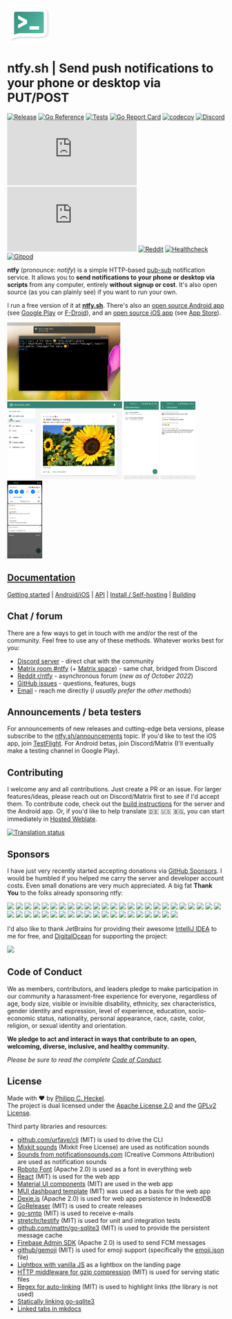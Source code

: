 ![ntfy](web/public/static/img/ntfy.png)

# ntfy.sh | Send push notifications to your phone or desktop via PUT/POST
[![Release](https://img.shields.io/github/release/binwiederhier/ntfy.svg?color=success&style=flat-square)](https://github.com/binwiederhier/ntfy/releases/latest)
[![Go Reference](https://pkg.go.dev/badge/heckel.io/ntfy.svg)](https://pkg.go.dev/heckel.io/ntfy)
[![Tests](https://github.com/binwiederhier/ntfy/workflows/test/badge.svg)](https://github.com/binwiederhier/ntfy/actions)
[![Go Report Card](https://goreportcard.com/badge/github.com/binwiederhier/ntfy)](https://goreportcard.com/report/github.com/binwiederhier/ntfy)
[![codecov](https://codecov.io/gh/binwiederhier/ntfy/branch/main/graph/badge.svg?token=A597KQ463G)](https://codecov.io/gh/binwiederhier/ntfy)
[![Discord](https://img.shields.io/discord/874398661709295626?label=Discord)](https://discord.gg/cT7ECsZj9w)
[![Matrix](https://img.shields.io/matrix/ntfy:matrix.org?label=Matrix)](https://matrix.to/#/#ntfy:matrix.org)
[![Matrix space](https://img.shields.io/matrix/ntfy-space:matrix.org?label=Matrix+space)](https://matrix.to/#/#ntfy-space:matrix.org)
[![Reddit](https://img.shields.io/reddit/subreddit-subscribers/ntfy?color=%23317f6f&label=-%20r%2Fntfy&style=social)](https://www.reddit.com/r/ntfy/)
[![Healthcheck](https://healthchecks.io/badge/68b65976-b3b0-4102-aec9-980921/kcoEgrLY.svg)](https://ntfy.statuspage.io/)
[![Gitpod](https://img.shields.io/badge/Contribute%20with-Gitpod-908a85?logo=gitpod)](https://gitpod.io/#https://github.com/binwiederhier/ntfy)

**ntfy** (pronounce: *notify*) is a simple HTTP-based [pub-sub](https://en.wikipedia.org/wiki/Publish%E2%80%93subscribe_pattern) notification service.
It allows you to **send notifications to your phone or desktop via scripts** from any computer, entirely **without signup or cost**.
It's also open source (as you can plainly see) if you want to run your own.

I run a free version of it at **[ntfy.sh](https://ntfy.sh)**. There's also an [open source Android app](https://github.com/binwiederhier/ntfy-android) (see [Google Play](https://play.google.com/store/apps/details?id=io.heckel.ntfy) or [F-Droid](https://f-droid.org/en/packages/io.heckel.ntfy/)), and an [open source iOS app](https://github.com/binwiederhier/ntfy-ios) (see [App Store](https://apps.apple.com/us/app/ntfy/id1625396347)).

<p>
  <img src="web/public/static/img/screenshot-curl.png" height="180">
  <img src="web/public/static/img/screenshot-web-detail.png" height="180">
  <img src="web/public/static/img/screenshot-phone-main.jpg" height="180">
  <img src="web/public/static/img/screenshot-phone-detail.jpg" height="180">
  <img src="web/public/static/img/screenshot-phone-notification.jpg" height="180">
</p>

## **[Documentation](https://ntfy.sh/docs/)**

[Getting started](https://ntfy.sh/docs/) |
[Android/iOS](https://ntfy.sh/docs/subscribe/phone/) |
[API](https://ntfy.sh/docs/publish/) |
[Install / Self-hosting](https://ntfy.sh/docs/install/) |
[Building](https://ntfy.sh/docs/develop/)

## Chat / forum
There are a few ways to get in touch with me and/or the rest of the community. Feel free to use any of these methods. Whatever
works best for you:

* [Discord server](https://discord.gg/cT7ECsZj9w) - direct chat with the community
* [Matrix room #ntfy](https://matrix.to/#/#ntfy:matrix.org) (+ [Matrix space](https://matrix.to/#/#ntfy-space:matrix.org)) - same chat, bridged from Discord
* [Reddit r/ntfy](https://www.reddit.com/r/ntfy/) - asynchronous forum (_new as of October 2022_)
* [GitHub issues](https://github.com/binwiederhier/ntfy/issues) - questions, features, bugs
* [Email](https://heckel.io/about) - reach me directly (_I usually prefer the other methods_)

## Announcements / beta testers
For announcements of new releases and cutting-edge beta versions, please subscribe to the [ntfy.sh/announcements](https://ntfy.sh/announcements) 
topic. If you'd like to test the iOS app, join [TestFlight](https://testflight.apple.com/join/P1fFnAm9). For Android betas,
join Discord/Matrix (I'll eventually make a testing channel in Google Play).

## Contributing
I welcome any and all contributions. Just create a PR or an issue. For larger features/ideas, please reach out
on Discord/Matrix first to see if I'd accept them. To contribute code, check out the [build instructions](https://ntfy.sh/docs/develop/) 
for the server and the Android app. Or, if you'd like to help translate 🇩🇪 🇺🇸 🇧🇬, you can start immediately in
[Hosted Weblate](https://hosted.weblate.org/projects/ntfy/).

<a href="https://hosted.weblate.org/engage/ntfy/">
<img src="https://hosted.weblate.org/widgets/ntfy/-/multi-blue.svg" alt="Translation status" />
</a>

## Sponsors
I have just very recently started accepting donations via [GitHub Sponsors](https://github.com/sponsors/binwiederhier). 
I would be humbled if you helped me carry the server and developer account costs. Even small donations are very much 
appreciated. A big fat **Thank You** to the folks already sponsoring ntfy:

<a href="https://github.com/neutralinsomniac"><img src="https://github.com/neutralinsomniac.png" width="40px" /></a>
<a href="https://github.com/aspyct"><img src="https://github.com/aspyct.png" width="40px" /></a>
<a href="https://github.com/nickexyz"><img src="https://github.com/nickexyz.png" width="40px" /></a>
<a href="https://github.com/qcasey"><img src="https://github.com/qcasey.png" width="40px" /></a>
<a href="https://github.com/mckay115"><img src="https://github.com/mckay115.png" width="40px" /></a>
<a href="https://github.com/Salamafet"><img src="https://github.com/Salamafet.png" width="40px" /></a>
<a href="https://github.com/codinghipster"><img src="https://github.com/codinghipster.png" width="40px" /></a>
<a href="https://github.com/HinFort"><img src="https://github.com/HinFort.png" width="40px" /></a>
<a href="https://github.com/Lexevolution"><img src="https://github.com/Lexevolution.png" width="40px" /></a>
<a href="https://github.com/johnnyip"><img src="https://github.com/johnnyip.png" width="40px" /></a>
<a href="https://github.com/JonDerThan"><img src="https://github.com/JonDerThan.png" width="40px" /></a>
<a href="https://github.com/12nick12"><img src="https://github.com/12nick12.png" width="40px" /></a>
<a href="https://github.com/eanplatter"><img src="https://github.com/eanplatter.png" width="40px" /></a>
<a href="https://github.com/fnoelscher"><img src="https://github.com/fnoelscher.png" width="40px" /></a>
<a href="https://github.com/bnorick"><img src="https://github.com/bnorick.png" width="40px" /></a>
<a href="https://github.com/snh"><img src="https://github.com/snh.png" width="40px" /></a>
<a href="https://github.com/hen-x"><img src="https://github.com/hen-x.png" width="40px" /></a>
<a href="https://github.com/JamieGoodson"><img src="https://github.com/JamieGoodson.png" width="40px" /></a>
<a href="https://github.com/cremesk"><img src="https://github.com/cremesk.png" width="40px" /></a>
<a href="https://github.com/dangowans"><img src="https://github.com/dangowans.png" width="40px" /></a>
<a href="https://github.com/mnault"><img src="https://github.com/mnault.png" width="40px" /></a>
<a href="https://github.com/nwithan8"><img src="https://github.com/nwithan8.png" width="40px" /></a>
<a href="https://github.com/peterleiser"><img src="https://github.com/peterleiser.png" width="40px" /></a>
<a href="https://github.com/portothree"><img src="https://github.com/portothree.png" width="40px" /></a>
<a href="https://github.com/finngreig"><img src="https://github.com/finngreig.png" width="40px" /></a>
<a href="https://github.com/skrollme"><img src="https://github.com/skrollme.png" width="40px" /></a>
<a href="https://github.com/gergepalfi"><img src="https://github.com/gergepalfi.png" width="40px" /></a>
<a href="https://github.com/tonyakwei"><img src="https://github.com/tonyakwei.png" width="40px" /></a>
<a href="https://github.com/crosbyh"><img src="https://github.com/crosbyh.png" width="40px" /></a>
<a href="https://github.com/mdlnr"><img src="https://github.com/mdlnr.png" width="40px" /></a>
<a href="https://github.com/p-samuel"><img src="https://github.com/p-samuel.png" width="40px" /></a>
<a href="https://github.com/zugaldia"><img src="https://github.com/zugaldia.png" width="40px" /></a>
<a href="https://github.com/NathanSweet"><img src="https://github.com/NathanSweet.png" width="40px" /></a>
<a href="https://github.com/msdeibel"><img src="https://github.com/msdeibel.png" width="40px" /></a>
<a href="https://github.com/ksurl"><img src="https://github.com/ksurl.png" width="40px" /></a>
<a href="https://github.com/CodingTimeDEV"><img src="https://github.com/CodingTimeDEV.png" width="40px" /></a>
<a href="https://github.com/Terrormixer3000"><img src="https://github.com/Terrormixer3000.png" width="40px" /></a>
<a href="https://github.com/voroskoi"><img src="https://github.com/voroskoi.png" width="40px" /></a>
<a href="https://github.com/Nickwasused"><img src="https://github.com/Nickwasused.png" width="40px" /></a>
<a href="https://github.com/bahur142"><img src="https://github.com/bahur142.png" width="40px" /></a>
<a href="https://github.com/vinhdizzo"><img src="https://github.com/vinhdizzo.png" width="40px" /></a>
<a href="https://github.com/Ge0rg3"><img src="https://github.com/Ge0rg3.png" width="40px" /></a>
<a href="https://github.com/biopsin"><img src="https://github.com/biopsin.png" width="40px" /></a>
<a href="https://github.com/thebino"><img src="https://github.com/thebino.png" width="40px" /></a>
<a href="https://github.com/sky4055"><img src="https://github.com/sky4055.png" width="40px" /></a>

I'd also like to thank JetBrains for providing their awesome [IntelliJ IDEA](https://www.jetbrains.com/idea/) to me for free,
and [DigitalOcean](https://www.digitalocean.com/) for supporting the project:

<a href="https://www.digitalocean.com/"><img src="https://opensource.nyc3.cdn.digitaloceanspaces.com/attribution/assets/SVG/DO_Logo_horizontal_blue.svg" width="201px"></a>

## Code of Conduct
We as members, contributors, and leaders pledge to make participation in our community a harassment-free experience for everyone, regardless of age, body size, visible or invisible disability, ethnicity, sex characteristics, gender identity and expression, level of experience, education, socio-economic status, nationality, personal appearance, race, caste, color, religion, or sexual identity and orientation.

**We pledge to act and interact in ways that contribute to an open, welcoming, diverse, inclusive, and healthy community.**

_Please be sure to read the complete [Code of Conduct](CODE_OF_CONDUCT.md)._    

## License
Made with ❤️ by [Philipp C. Heckel](https://heckel.io).   
The project is dual licensed under the [Apache License 2.0](LICENSE) and the [GPLv2 License](LICENSE.GPLv2).

Third party libraries and resources:
* [github.com/urfave/cli](https://github.com/urfave/cli) (MIT) is used to drive the CLI
* [Mixkit sounds](https://mixkit.co/free-sound-effects/notification/) (Mixkit Free License) are used as notification sounds
* [Sounds from notificationsounds.com](https://notificationsounds.com) (Creative Commons Attribution) are used as notification sounds
* [Roboto Font](https://fonts.google.com/specimen/Roboto) (Apache 2.0) is used as a font in everything web
* [React](https://reactjs.org/) (MIT) is used for the web app
* [Material UI components](https://mui.com/) (MIT) are used in the web app
* [MUI dashboard template](https://github.com/mui/material-ui/tree/master/docs/data/material/getting-started/templates/dashboard) (MIT) was used as a basis for the web app
* [Dexie.js](https://github.com/dexie/Dexie.js) (Apache 2.0) is used for web app persistence in IndexedDB
* [GoReleaser](https://goreleaser.com/) (MIT) is used to create releases
* [go-smtp](https://github.com/emersion/go-smtp) (MIT) is used to receive e-mails
* [stretchr/testify](https://github.com/stretchr/testify) (MIT) is used for unit and integration tests
* [github.com/mattn/go-sqlite3](https://github.com/mattn/go-sqlite3) (MIT) is used to provide the persistent message cache
* [Firebase Admin SDK](https://github.com/firebase/firebase-admin-go) (Apache 2.0) is used to send FCM messages
* [github/gemoji](https://github.com/github/gemoji) (MIT) is used for emoji support (specifically the [emoji.json](https://raw.githubusercontent.com/github/gemoji/master/db/emoji.json) file)
* [Lightbox with vanilla JS](https://yossiabramov.com/blog/vanilla-js-lightbox) as a lightbox on the landing page 
* [HTTP middleware for gzip compression](https://gist.github.com/CJEnright/bc2d8b8dc0c1389a9feeddb110f822d7) (MIT) is used for serving static files
* [Regex for auto-linking](https://github.com/bryanwoods/autolink-js) (MIT) is used to highlight links (the library is not used)
* [Statically linking go-sqlite3](https://www.arp242.net/static-go.html)
* [Linked tabs in mkdocs](https://facelessuser.github.io/pymdown-extensions/extensions/tabbed/#linked-tabs)
